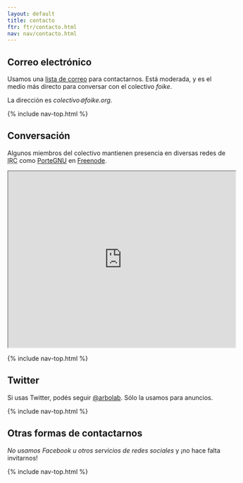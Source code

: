 ```yaml
---
layout: default
title: contacto
ftr: ftr/contacto.html
nav: nav/contacto.html
---
```


<section id="email">

# Correo electrónico

Usamos una [lista de correo](https://lists.riseup.net/www/info/foike)
para contactarnos.  Está moderada, y es el medio más directo para
conversar con el colectivo *foike*.

La dirección es *colectivo⊚foike.org*.

{% include nav-top.html %}

</section>

<section id="chat">

# Conversación

Algunos miembros del colectivo mantienen presencia en diversas redes
de <acronym title="Internet Relay Chat">IRC</acronym> como 
[PorteGNU](http://webchat.freenode.net?channels=%23PorteGNU&uio=OT10cnVlJjEwPXRydWUmMTE9ODIc6)
en [Freenode](https://irc.freenode.net/).

<iframe src="http://webchat.freenode.net?channels=%23PorteGNU&uio=OT10cnVlJjEwPXRydWUmMTE9ODIc6" 
width="516" height="400" id="freenode"></iframe>

{% include nav-top.html %}

</section>

<section id="twitter">

# Twitter

Si usas Twitter, podés seguir [@arbolab](https://twitter.com/arbolab).
Sólo la usamos para anuncios.

{% include nav-top.html %}

</section>

<section id="social">

# Otras formas de contactarnos

*No usamos Facebook u otros servicios de redes sociales*
y ¡no hace falta invitarnos!

{% include nav-top.html %}

</section>
